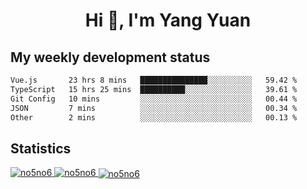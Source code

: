 <h1 align="center">Hi 👋, I'm Yang Yuan</h1>


## My weekly development status
<!--START_SECTION:waka-->

```txt
Vue.js       23 hrs 8 mins   ███████████████░░░░░░░░░░   59.42 %
TypeScript   15 hrs 25 mins  ██████████░░░░░░░░░░░░░░░   39.61 %
Git Config   10 mins         ░░░░░░░░░░░░░░░░░░░░░░░░░   00.44 %
JSON         7 mins          ░░░░░░░░░░░░░░░░░░░░░░░░░   00.34 %
Other        2 mins          ░░░░░░░░░░░░░░░░░░░░░░░░░   00.13 %
```

<!--END_SECTION:waka-->

## Statistics
<a href="https://github.com/anuraghazra/github-readme-stats">
  <img src="https://github-readme-stats.vercel.app/api/top-langs/?username=no5no6&theme=dracula" alt="no5no6">
</a>
<a href="https://github.com/anuraghazra/github-readme-stats">
  <img src="https://github-readme-stats.vercel.app/api?username=no5no6&show_icons=true&theme=dracula&line_height=40" alt="no5no6">
</a>
<a href="https://github.com/anuraghazra/github-readme-stats">
  <img align="center" src="https://github-readme-streak-stats.herokuapp.com/?user=no5no6&theme=dracula" alt="no5no6" />
</a>